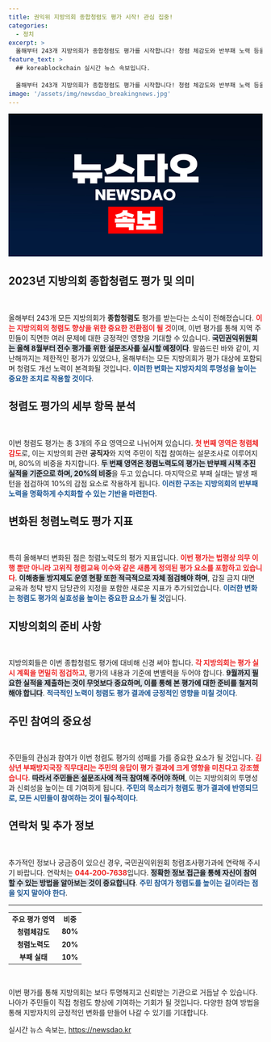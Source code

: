 ```yaml
---
title: 권익위 지방의회 종합청렴도 평가 시작! 관심 집중!
categories:
  - 정치
excerpt: >
  올해부터 243개 지방의회가 종합청렴도 평가를 시작합니다! 청렴 체감도와 반부패 노력 등을 기준으로 주민의 목소리가 직접 반영되는 이번 평가, 과연 어떤 변화가 일어날까요? 클릭해서 자세한 내용을 확인하세요!
feature_text: >
  ## koreablockchain 실시간 뉴스 속보입니다.

  올해부터 243개 지방의회가 종합청렴도 평가를 시작합니다! 청렴 체감도와 반부패 노력 등을 기준으로 주민의 목소리가 직접 반영되는 이번 평가, 과연 어떤 변화가 일어날까요? 클릭해서 자세한 내용을 확인하세요!
image: '/assets/img/newsdao_breakingnews.jpg'
---
```


<p><img src="/assets/img/newsdao_breakingnews.jpg" alt="koreablockchain 속보" /></p>

<h2 data-ke-size="size26">2023년 지방의회 종합청렴도 평가 및 의미</h2>

<p data-ke-size="size16">&nbsp;</p>

<p>올해부터 243개 모든 지방의회가 <b>종합청렴도</b> 평가를 받는다는 소식이 전해졌습니다. <b><span style="color: #ee2323;">이는 지방의회의 청렴도 향상을 위한 중요한 전환점이 될 것</span></b>이며, 이번 평가를 통해 지역 주민들이 직면한 여러 문제에 대한 긍정적인 영향을 기대할 수 있습니다. <b><span style="background-color: #21538527;">국민권익위원회는 올해 8월부터 전수 평가를 위한 설문조사를 실시할 예정이다</span></b>. 말씀드린 바와 같이, 지난해까지는 제한적인 평가가 있었으나, 올해부터는 모든 지방의회가 평가 대상에 포함되며 청렴도 개선 노력이 본격화될 것입니다. <b><span style="color: #1a5490;">이러한 변화는 지방자치의 투명성을 높이는 중요한 조치로 작용할 것이다</span></b>.</p>

<h2 data-ke-size="size26">청렴도 평가의 세부 항목 분석</h2>

<p data-ke-size="size16">&nbsp;</p>

<p>이번 청렴도 평가는 총 3개의 주요 영역으로 나뉘어져 있습니다. <b><span style="color: #ee2323;">첫 번째 영역은 청렴체감도</span></b>로, 이는 지방의회 관련 <b>공직자</b>와 지역 주민이 직접 참여하는 설문조사로 이루어지며, 80%의 비중을 차지합니다. <b><span style="background-color: #21538527;">두 번째 영역은 청렴노력도의 평가는 반부패 시책 추진 실적을 기준으로 하며, 20%의 비중</span></b>을 두고 있습니다. 마지막으로 부패 실태는 발생 패턴을 점검하여 10%의 감점 요소로 작용하게 됩니다. <b><span style="color: #1a5490;">이러한 구조는 지방의회의 반부패 노력을 명확하게 수치화할 수 있는 기반을 마련한다</span></b>.</p>

<h2 data-ke-size="size26">변화된 청렴노력도 평가 지표</h2>

<p data-ke-size="size16">&nbsp;</p>

<p>특히 올해부터 변화된 점은 청렴노력도의 평가 지표입니다. <b><span style="color: #ee2323;">이번 평가는 법령상 의무 이행 뿐만 아니라 고위직 청렴교육 이수와 같은 새롭게 정의된 평가 요소를 포함하고 있습니다</span></b>. <b><span style="background-color: #21538527;">이해충돌 방지제도 운영 현황 또한 적극적으로 자체 점검해야 하며</span></b>, 갑질 금지 대면 교육과 청탁 방지 담당관의 지정을 포함한 새로운 지표가 추가되었습니다. <b><span style="color: #1a5490;">이러한 변화는 청렴도 평가의 실효성을 높이는 중요한 요소가 될 것</span></b>입니다.</p>

<h2 data-ke-size="size26">지방의회의 준비 사항</h2>

<p data-ke-size="size16">&nbsp;</p>

<p>지방의회들은 이번 종합청렴도 평가에 대비해 신경 써야 합니다. <b><span style="color: #ee2323;">각 지방의회는 평가 실시 계획을 면밀히 점검하고</span></b>, 평가의 내용과 기준에 변별력을 두어야 합니다. <b><span style="background-color: #21538527;">9월까지 필요한 실적을 제출하는 것이 무엇보다 중요하며, 이를 통해 본 평가에 대한 준비를 철저히 해야 합니다</span></b>. <b><span style="color: #1a5490;">적극적인 노력이 청렴도 평가 결과에 긍정적인 영향을 미칠 것이다</span></b>.</p>

<h2 data-ke-size="size26">주민 참여의 중요성</h2>

<p data-ke-size="size16">&nbsp;</p>

<p>주민들의 관심과 참여가 이번 청렴도 평가의 성패를 가를 중요한 요소가 될 것입니다. <b><span style="color: #ee2323;">김상년 부패방지국장 직무대리는 주민의 응답이 평가 결과에 크게 영향을 미친다고 강조했습니다</span></b>. <b><span style="background-color: #21538527;">따라서 주민들은 설문조사에 적극 참여해 주어야 하며</span></b>, 이는 지방의회의 투명성과 신뢰성을 높이는 데 기여하게 됩니다. <b><span style="color: #1a5490;">주민의 목소리가 청렴도 평가 결과에 반영되므로, 모든 시민들이 참여하는 것이 필수적이다</span></b>.</p>

<h2 data-ke-size="size26">연락처 및 추가 정보</h2>

<p data-ke-size="size16">&nbsp;</p>

<p>추가적인 정보나 궁금증이 있으신 경우, 국민권익위원회 청렴조사평가과에 연락해 주시기 바랍니다. 연락처는 <b><span style="color: #ee2323;">044-200-7638</span></b>입니다. <b><span style="background-color: #21538527;">정확한 정보 접근을 통해 자신이 참여할 수 있는 방법을 알아보는 것이 중요합니다</span></b>. <b><span style="color: #1a5490;">주민 참여가 청렴도를 높이는 길이라는 점을 잊지 말아야 한다</span></b>.</p>

<hr />

<table style="width: 100%; border-collapse: collapse;">
<tr>
<td style="text-align: center; height: 17px;"><b>주요 평가 영역</b></td>
<td style="text-align: center; height: 17px;"><b>비중</b></td>
</tr>
<tr>
<td style="text-align: center; height: 17px;"><b>청렴체감도</b></td>
<td style="text-align: center; height: 17px;"><b>80%</b></td>
</tr>
<tr>
<td style="text-align: center; height: 17px;"><b>청렴노력도</b></td>
<td style="text-align: center; height: 17px;"><b>20%</b></td>
</tr>
<tr>
<td style="text-align: center; height: 17px;"><b>부패 실태</b></td>
<td style="text-align: center; height: 17px;"><b>10%</b></td>
</tr>
</table>

<p data-ke-size="size16">&nbsp;</p>

<p>이번 평가를 통해 지방의회는 보다 투명해지고 신뢰받는 기관으로 거듭날 수 있습니다. 나아가 주민들이 직접 청렴도 향상에 기여하는 기회가 될 것입니다. 다양한 참여 방법을 통해 지방자치의 긍정적인 변화를 만들어 나갈 수 있기를 기대합니다.</p>
실시간 뉴스 속보는, <a href="https://newsdao.kr" rel="dofollow">https://newsdao.kr</a>


